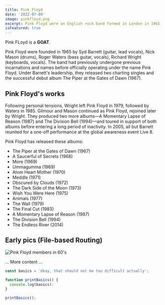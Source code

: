 ```yaml
---
title: Pink Floyd
date: '2022-07-09'
image: pinkfloyd.png
excerpt: Pink Floyd were an English rock band formed in London in 1965. Gaining an early following as one of the first British psychedelic groups, they were distinguished for their extended compositions, sonic experimentation, philosophical lyrics and elaborate live shows.
isFeatured: true
---
```


Pink FLoyd is a **GOAT**.

Pink Floyd were founded in 1965 by Syd Barrett (guitar, lead vocals), Nick Mason (drums), Roger Waters (bass guitar, vocals), Richard Wright (keyboards, vocals). The band had previously undergone previous incarnations and names before officially operating under the name Pink Floyd. Under Barrett's leadership, they released two charting singles and the successful debut album The Piper at the Gates of Dawn (1967). 

## Pink Floyd's works

Following personal tensions, Wright left Pink Floyd in 1979, followed by Waters in 1985. Gilmour and Mason continued as Pink Floyd, rejoined later by Wright. They produced two more albums—A Momentary Lapse of Reason (1987) and The Division Bell (1994)—and toured in support of both albums before entering a long period of inactivity. In 2005, all but Barrett reunited for a one-off performance at the global awareness event Live 8.

Pink Floyd has released these albums:

- The Piper at the Gates of Dawn (1967)
- A Saucerful of Secrets (1968)
- More (1969)
- Ummagumma (1969)
- Atom Heart Mother (1970)
- Meddle (1971)
- Obscured by Clouds (1972)
- The Dark Side of the Moon (1973)
- Wish You Were Here (1975)
- Animals (1977)
- The Wall (1979)
- The Final Cut (1983)
- A Momentary Lapse of Reason (1987)
- The Division Bell (1994)
- The Endless River (2014)

## Early pics (File-based Routing)

![Pink Floyd members in 60's](pink-floyd-routing.png)

... More content ...

```js
const basics = 'Okay, that should not be too difficult actually';

function printBasics() {
  console.log(basics):
}

printBasics();
```